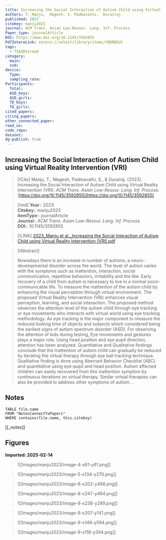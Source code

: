 ```yaml
---
title: Increasing the Social Interaction of Autism Child using Virtual Reality Intervention (VRI)
authors: T. Manju,  Magesh, S. Padmavathi,  Durairaj
published: 2023
citekey: manju2023
journal: ACM Trans. Asian Low-Resour. Lang. Inf. Process.
Paper_type: journalArticle
DOI: https://www.doi.org/10.1145/3592855
PdfZoteroLink: zotero://select/library/items/YQDRB5UY
tags:
  - TSASDtoread
category:
  main: 
  sub: 
device:
  Type: 
  sampling_rate: 
Participants:
  Total: 
  ASD_boys: 
  ASD_girls: 
  TD_boys: 
  TD_girls: 
cited_papers: 
citing_papers: 
other_connected_paper: 
read_on: 
code_repo: 
dataset: 
dg-publish: true
---
```


## Increasing the Social Interaction of Autism Child using Virtual Reality Intervention (VRI)

> [!Cite]
> Manju, T., Magesh, Padmavathi, S., & Durairaj. (2023). Increasing the Social Interaction of Autism Child using Virtual Reality Intervention (VRI). _ACM Trans. Asian Low-Resour. Lang. Inf. Process._ [https://doi.org/10.1145/3592855](https://doi.org/10.1145/3592855)


>[!md]
> **Year**:: 2023   
> **Citekey**:: manju2023  
> **itemType**:: journalArticle  
> **Journal**:: *ACM Trans. Asian Low-Resour. Lang. Inf. Process.*  
> **DOI**:: 10.1145/3592855    

> [!LINK] 
> [2023_Manju et al._Increasing the Social Interaction of Autism Child using Virtual Reality Intervention (VRI).pdf](zotero://select/library/items/9YMRFF85)

> [!Abstract]
>
> Nowadays there is an increase in number of autisms, a neuro-developmental disorder across the world. The level of autism varies with the symptoms such as inattention, interaction, social communication, repetitive behaviors, irritability and the like. Early recovery of a child from autism is necessary to live in a normal socio-communicable life. To measure the inattention of the autism child by enhancing the visual perception through virtual environment. The proposed Virtual Reality Intervention (VRI) enhances visual perception, learning, and social interaction. The proposed method observes the attention level of the autism child through eye tracking or eye movements who interacts with virtual world using eye tracking methodology. As eye tracking is the major component to measure the reduced looking time of objects and subjects which considered being the earliest signs of autism spectrum disorder (ASD). For observing the attention of kids during testing, Eye movements and gestures plays a major role. Using head position and eye pupil direction, attention has been analyzed. Quantitative and Qualitative findings conclude that the inattention of autism child can gradually be reduced by iterating the virtual therapy through eye ball tracking technique. Qualitative finding is done using Aberrant Behavior Checklist (ABC) and quantitative using eye-pupil and head position. Autism affected children can easily recovered from this inattention symptom by continuous iterations on virtual therapy. Similar virtual therapies can also be provided to address other symptoms of autism.
>.
> 


## Notes

```dataview 
TABLE file.name 
FROM "NotesConnectToPapers" 
WHERE contains(file.name, this.citekey)
```

[[_notes]]

## Figures

**Imported: 2025-02-14**

> ![[Images/manju2023/image-4-x61-y61.png]]

> ![[Images/manju2023/image-5-x134-y270.png]]

> ![[Images/manju2023/image-6-x202-y486.png]]

> ![[Images/manju2023/image-8-x247-y464.png]]

> ![[Images/manju2023/image-8-x238-y289.png]]

> ![[Images/manju2023/image-8-x207-y141.png]]

> ![[Images/manju2023/image-9-x148-y594.png]]

> ![[Images/manju2023/image-9-x118-y394.png]]